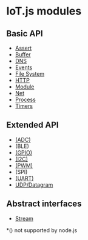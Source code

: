 # IoT.js modules
## Basic API
* [Assert](IoT.js-API-Assert.md)
* [Buffer](IoT.js-API-Buffer.md)
* [DNS](IoT.js-API-DNS.md)
* [Events](IoT.js-API-Events.md)
* [File System](IoT.js-API-File-System.md)
* [HTTP](IoT.js-API-HTTP.md)
* [Module](IoT.js-API-Module.md)
* [Net](IoT.js-API-Net.md)
* [Process](IoT.js-API-Process.md)
* [Timers](IoT.js-API-Timers.md)

## Extended API
* [(ADC)](IoT.js-API-ADC.md)
* (BLE)
* [(GPIO)](IoT.js-API-GPIO.md)
* [(I2C)](IoT.js-API-I2C.md)
* [(PWM)](IoT.js-API-PWM.md)
* (SPI)
* [(UART)](IoT.js-API-UART.md)
* [UDP/Datagram](IoT.js-API-DGRAM.md)

## Abstract interfaces
* [Stream](IoT.js-API-Stream.md)

*() not supported by node.js
